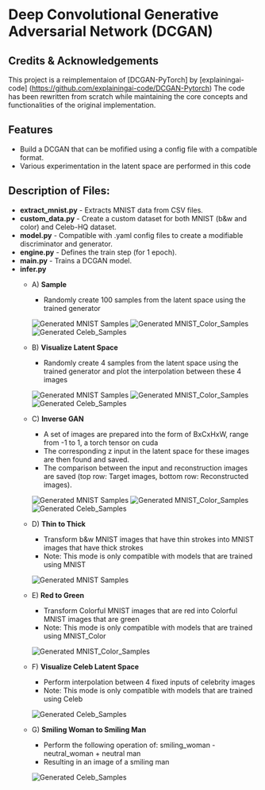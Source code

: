 # Deep Convolutional Generative Adversarial Network (DCGAN)

## Credits & Acknowledgements
This project is a reimplementaion of [DCGAN-PyTorch] by [explainingai-code] (https://github.com/explainingai-code/DCGAN-Pytorch)
The code has been rewritten from scratch while maintaining the core concepts and functionalities of the original implementation.

## Features
- Build a DCGAN that can be mofified using a config file with a compatible format.
- Various experimentation in the latent space are performed in this code

## Description of Files:
- **extract_mnist.py** - Extracts MNIST data from CSV files.
- **custom_data.py** - Create a custom dataset for both MNIST (b&w and color) and Celeb-HQ dataset.
- **model.py** - Compatible with .yaml config files to create a modifiable discriminator and generator.
- **engine.py** - Defines the train step (for 1 epoch).
- **main.py** - Trains a DCGAN model.
- **infer.py**
  - A) **Sample**
      - Randomly create 100 samples from the latent space using the trained generator
        
      ![Generated MNIST Samples](./result_display/MNIST/Generated%20Image.png)
      ![Generated MNIST_Color_Samples](./result_display/MNIST_color/Generated%20Image.png)
      ![Generated Celeb_Samples](./result_display/Celeb/Generated%20Image.png)
    
  - B) **Visualize Latent Space**
      - Randomly create 4 samples from the latent space using the trained generator and plot the interpolation between these 4 images

      ![Generated MNIST Samples](./result_display/MNIST/latent_space.png)
      ![Generated MNIST_Color_Samples](./result_display/MNIST_color/latent_space.png)
      ![Generated Celeb_Samples](./result_display/Celeb/latent_space.png)

  - C) **Inverse GAN**
      - A set of images are prepared into the form of BxCxHxW, range from -1 to 1, a torch tensor on cuda
      - The corresponding z input in the latent space for these images are then found and saved.
      - The comparison between the input and reconstruction images are saved (top row: Target images, bottom row: Reconstructed images).

      ![Generated MNIST Samples](./result_display/MNIST/reconstruction.png)
      ![Generated MNIST_Color_Samples](./result_display/MNIST_color/reconstruction.png)
      ![Generated Celeb_Samples](./result_display/Celeb/Result_Reconstruction/reconstruction.png)

  - D) **Thin to Thick**
      - Transform b&w MNIST images that have thin strokes into MNIST images that have thick strokes
      - Note: This mode is only compatible with models that are trained using MNIST

      ![Generated MNIST Samples](./result_display/MNIST/thin_to_thick.png)

  - E) **Red to Green**
      - Transform Colorful MNIST images that are red into Colorful MNIST images that are green
      - Note: This mode is only compatible with models that are trained using MNIST_Color

      ![Generated MNIST_Color_Samples](./result_display/MNIST_color/red_to_green.png)

  - F) **Visualize Celeb Latent Space**
      - Perform interpolation between 4 fixed inputs of celebrity images
      - Note: This mode is only compatible with models that are trained using Celeb

      ![Generated Celeb_Samples](./result_display/Celeb/visualize_latent_space_with_fixed_input/latent_space.png)

  - G) **Smiling Woman to Smiling Man**
      - Perform the following operation of: smiling_woman - neutral_woman + neutral man
      - Resulting in an image of a smiling man

      ![Generated Celeb_Samples](./result_display/Celeb/neutral_woman_to_smile_man2/smiling_man.png)
  

  

